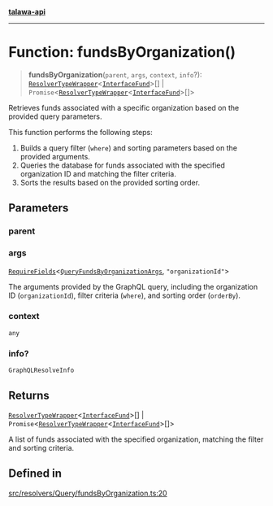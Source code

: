 [**talawa-api**](../../../../README.md)

***

# Function: fundsByOrganization()

> **fundsByOrganization**(`parent`, `args`, `context`, `info`?): [`ResolverTypeWrapper`](../../../../types/generatedGraphQLTypes/type-aliases/ResolverTypeWrapper.md)\<[`InterfaceFund`](../../../../models/Fund/interfaces/InterfaceFund.md)\>[] \| `Promise`\<[`ResolverTypeWrapper`](../../../../types/generatedGraphQLTypes/type-aliases/ResolverTypeWrapper.md)\<[`InterfaceFund`](../../../../models/Fund/interfaces/InterfaceFund.md)\>[]\>

Retrieves funds associated with a specific organization based on the provided query parameters.

This function performs the following steps:
1. Builds a query filter (`where`) and sorting parameters based on the provided arguments.
2. Queries the database for funds associated with the specified organization ID and matching the filter criteria.
3. Sorts the results based on the provided sorting order.

## Parameters

### parent

### args

[`RequireFields`](../../../../types/generatedGraphQLTypes/type-aliases/RequireFields.md)\<[`QueryFundsByOrganizationArgs`](../../../../types/generatedGraphQLTypes/type-aliases/QueryFundsByOrganizationArgs.md), `"organizationId"`\>

The arguments provided by the GraphQL query, including the organization ID (`organizationId`), filter criteria (`where`), and sorting order (`orderBy`).

### context

`any`

### info?

`GraphQLResolveInfo`

## Returns

[`ResolverTypeWrapper`](../../../../types/generatedGraphQLTypes/type-aliases/ResolverTypeWrapper.md)\<[`InterfaceFund`](../../../../models/Fund/interfaces/InterfaceFund.md)\>[] \| `Promise`\<[`ResolverTypeWrapper`](../../../../types/generatedGraphQLTypes/type-aliases/ResolverTypeWrapper.md)\<[`InterfaceFund`](../../../../models/Fund/interfaces/InterfaceFund.md)\>[]\>

A list of funds associated with the specified organization, matching the filter and sorting criteria.

## Defined in

[src/resolvers/Query/fundsByOrganization.ts:20](https://github.com/Suyash878/talawa-api/blob/095e6964ce2a06c1c30d1acf81b6162203f1db91/src/resolvers/Query/fundsByOrganization.ts#L20)
